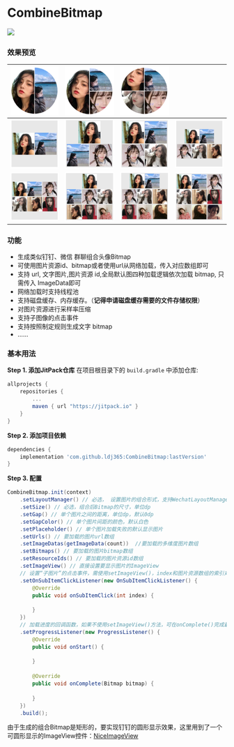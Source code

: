 # CombineBitmap

[![](https://jitpack.io/v/ldj365/CombineBitmap.svg)](https://jitpack.io/#ldj365/CombineBitmap)
### 效果预览

|![](images/d1.PNG)|![](images/d2.PNG)|![](images/d3.PNG)||
|---|---|---|---|
|![](images/w1.PNG)|![](images/w2.PNG)|![](images/w3.PNG)|![](images/w4.PNG)|
|![](images/w5.PNG)|![](images/w6.PNG)|![](images/w7.PNG)|![](images/w8.PNG)|

### 功能
* 生成类似钉钉、微信 群聊组合头像Bitmap
* 可使用图片资源id、bitmap或者使用url从网络加载，传入对应数组即可
* 支持 url, 文字图片,图片资源 id,全局默认图四种加载逻辑依次加载 bitmap, 只需传入 ImageData即可
* 网络加载时支持线程池
* 支持磁盘缓存、内存缓存。（**记得申请磁盘缓存需要的文件存储权限**）
* 对图片资源进行采样率压缩
* 支持子图像的点击事件
* 支持按照制定规则生成文字 bitmap
* ......
### 基本用法
**Step 1. 添加JitPack仓库**
在项目根目录下的 `build.gradle` 中添加仓库:
``` gradle
allprojects {
    repositories {
        ...
        maven { url "https://jitpack.io" }
    }
}
```
**Step 2. 添加项目依赖**
``` gradle
dependencies {
    implementation 'com.github.ldj365:CombineBitmap:lastVersion'
}
```
**Step 3. 配置**
``` java
CombineBitmap.init(context)
    .setLayoutManager() // 必选， 设置图片的组合形式，支持WechatLayoutManager、DingLayoutManager
    .setSize() // 必选，组合后Bitmap的尺寸，单位dp
    .setGap() // 单个图片之间的距离，单位dp，默认0dp
    .setGapColor() // 单个图片间距的颜色，默认白色
    .setPlaceholder() // 单个图片加载失败的默认显示图片
    .setUrls() // 要加载的图片url数组
    .setImageDatas(getImageData(count))  //要加载的多维度图片数组
    .setBitmaps() // 要加载的图片bitmap数组
    .setResourceIds() // 要加载的图片资源id数组
    .setImageView() // 直接设置要显示图片的ImageView
    // 设置“子图片”的点击事件，需使用setImageView()，index和图片资源数组的索引对应
    .setOnSubItemClickListener(new OnSubItemClickListener() {
        @Override
        public void onSubItemClick(int index) {

        }
    })
    // 加载进度的回调函数，如果不使用setImageView()方法，可在onComplete()完成最终图片的显示
    .setProgressListener(new ProgressListener() {
        @Override
        public void onStart() {

        }

        @Override
        public void onComplete(Bitmap bitmap) {

        }
    })
    .build();
```
由于生成的组合Bitmap是矩形的，要实现钉钉的圆形显示效果，这里用到了一个可圆形显示的ImageView控件：[NiceImageView](https://github.com/Othershe/NiceImageView)
